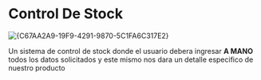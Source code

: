 # Control De Stock

![{C67AA2A9-19F9-4291-9870-5C1FA6C317E2}](https://github.com/user-attachments/assets/89fece44-5537-4c27-9a7c-ced142596622)

Un sistema de control de stock donde el usuario debera ingresar **A MANO** todos los datos solicitados y este mismo nos dara un detalle especifico de nuestro producto


